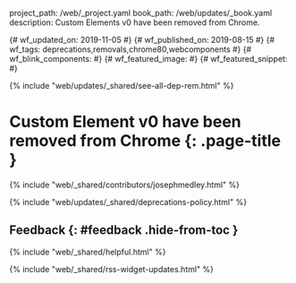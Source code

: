 project_path: /web/_project.yaml
book_path: /web/updates/_book.yaml
description: Custom Elements v0  have been removed from Chrome.

{# wf_updated_on: 2019-11-05 #}
{# wf_published_on: 2019-08-15 #}
{# wf_tags: deprecations,removals,chrome80,webcomponents #}
{# wf_blink_components:  #}
{# wf_featured_image:  #}
{# wf_featured_snippet:  #}

{% include "web/updates/_shared/see-all-dep-rem.html" %}

# Custom Element v0 have been removed from Chrome {: .page-title }

{% include "web/_shared/contributors/josephmedley.html" %}





{% include "web/updates/_shared/deprecations-policy.html" %}

## Feedback {: #feedback .hide-from-toc }

{% include "web/_shared/helpful.html" %}

{% include "web/_shared/rss-widget-updates.html" %}